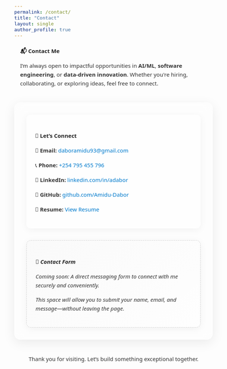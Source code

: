 ```yaml
---
permalink: /contact/
title: "Contact"
layout: single
author_profile: true
---
```


<style>
  body, h1, h2, p, li {
    font-family: 'Segoe UI', Roboto, Helvetica, Arial, sans-serif;
    font-size: 15px;
    color: #333;
    line-height: 1.6;
  }

  section {
    max-width: 1000px;
    margin: 0 auto 2.5rem auto;
    padding: 0 1rem;
  }

  .glass-card {
    display: flex;
    justify-content: space-between;
    gap: 2rem;
    backdrop-filter: blur(12px);
    background: rgba(255, 255, 255, 0.25);
    border: 1px solid rgba(255, 255, 255, 0.3);
    border-radius: 16px;
    box-shadow: 0 8px 32px rgba(0, 0, 0, 0.08);
    padding: 2rem;
    overflow: hidden;
    flex-wrap: wrap;
  }

  .glass-column {
    flex: 1 1 45%;
    background: rgba(255, 255, 255, 0.4);
    border-radius: 12px;
    padding: 1.5rem;
    box-shadow: 0 4px 20px rgba(0, 0, 0, 0.05);
  }

  h1, h2 {
    font-weight: 600;
    color: #222;
    margin-bottom: 1rem;
  }

  ul.contact-list {
    list-style: none;
    padding-left: 0;
  }

  ul.contact-list li {
    margin-bottom: 1rem;
  }

  .coming-soon {
    font-style: italic;
    background: linear-gradient(135deg, rgba(240, 240, 240, 0.3), rgba(255, 255, 255, 0.3));
    border: 1px dashed #ccc;
  }

  a {
    color: #007acc;
    text-decoration: none;
  }

  a:hover {
    text-decoration: underline;
  }

  @media (max-width: 768px) {
    .glass-column {
      flex: 1 1 100%;
    }
  }
</style>

<section>
  <h1>📬 Contact Me</h1>
  <p>I’m always open to impactful opportunities in <strong>AI/ML</strong>, <strong>software engineering</strong>, or <strong>data-driven innovation</strong>. Whether you're hiring, collaborating, or exploring ideas, feel free to connect.</p>
</section>

<section class="glass-card">
  <!-- Left Column -->
  <div class="glass-column">
    <h2>🤝 Let’s Connect</h2>
    <ul class="contact-list">
      <li>📧 <strong>Email:</strong> <a href="mailto:daboramidu93@gmail.com">daboramidu93@gmail.com</a></li>
      <li>📞 <strong>Phone:</strong> <a href="tel:+254795455796">+254 795 455 796</a></li>
      <li>💼 <strong>LinkedIn:</strong> <a href="https://www.linkedin.com/in/adabor/" target="_blank">linkedin.com/in/adabor</a></li>
      <li>🐙 <strong>GitHub:</strong> <a href="https://github.com/Amidu-Dabor" target="_blank">github.com/Amidu-Dabor</a></li>
      <li>📁 <strong>Resume:</strong> <a href="/resume/">View Resume</a></li>
    </ul>
  </div>

  <!-- Right Column -->
  <div class="glass-column coming-soon">
    <h2>📝 Contact Form</h2>
    <p>Coming soon: A direct messaging form to connect with me securely and conveniently.</p>
    <p>This space will allow you to submit your name, email, and message—without leaving the page.</p>
  </div>
</section>

<section>
  <p style="text-align: center;">Thank you for visiting. Let’s build something exceptional together.</p>
</section>
